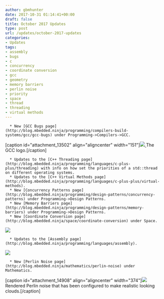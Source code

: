 ```yaml
---
author: gbmhunter
date: 2017-10-31 01:14:41+00:00
draft: false
title: October 2017 Updates
type: post
url: /updates/october-2017-updates
categories:
- Updates
tags:
- assembly
- bugs
- c
- concurrency
- coordinate conversion
- gcc
- geometry
- memory barriers
- perlin noise
- priority
- space
- thread
- threading
- virtual methods
---
```



	  * New [GCC Bugs page](http://blog.mbedded.ninja/programming/compilers-build-systems/gcc/gcc-bugs) under Programming->Compilers->GCC.  

   

[caption id="attachment_13502" align="aligncenter" width="151"][![](/images/2014/07/gcc-compiler-logo.png)
](/images/2014/07/gcc-compiler-logo.png) The GCC logo.[/caption]

	  * Updates to the [C++ Threading page](http://blog.mbedded.ninja/programming/languages/c-plus-plus/threading) with info on how set the priorities of a std::thread on different operating systems.
	  * Updates to the [C++ Virtual Methods page](http://blog.mbedded.ninja/programming/languages/c-plus-plus/virtual-methods).
	  * New [Concurrency Patterns page](http://blog.mbedded.ninja/programming/design-patterns/concurrency-patterns) under Programming->Design Patterns.
	  * New [Memory Barriers page](http://blog.mbedded.ninja/programming/design-patterns/memory-barriers) under Programming->Design Patterns.
	  * New [Coordinate Conversion page](http://blog.mbedded.ninja/space/coordinate-conversion) under Space.  

   



[![](/images/2017/05/satellite-orbit-on-2d-map-propagator.png)
](/images/2017/05/satellite-orbit-on-2d-map-propagator.png)



	  * Updates to the [Assembly page](http://blog.mbedded.ninja/programming/languages/assembly).  

   



[![](/images/2013/06/assembly-programming-language-icon.png)
](/images/2013/06/assembly-programming-language-icon.png)



	  * New [Perlin Noise page](http://blog.mbedded.ninja/mathematics/perlin-noise) under Mathematics.  

   

[caption id="attachment_14908" align="aligncenter" width="374"][![](/images/2017/10/perlin-noise-cloud-example.png)
](/images/2017/10/perlin-noise-cloud-example.png) Rendered Perlin noise that has been configured to make realistic looking clouds.[/caption]


